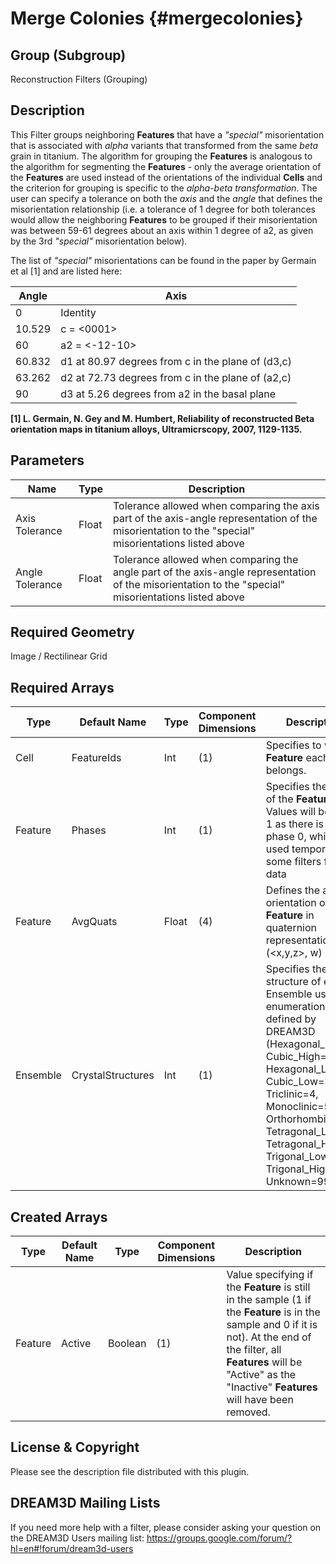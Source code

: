 Merge Colonies {#mergecolonies}
======

## Group (Subgroup) ##
Reconstruction Filters (Grouping)

## Description ##
This Filter groups neighboring **Features** that have a *"special"* misorientation that is associated with *alpha* variants that transformed from the same *beta* grain in titanium.  The algorithm for grouping the **Features** is analogous to the algorithm for segmenting the **Features** - only the average orientation of the **Features** are used instead of the orientations of the individual **Cells** and the criterion for grouping is specific to the *alpha-beta transformation*.  The user can specify a tolerance on both the *axis* and the *angle* that defines the misorientation relationship (i.e. a tolerance of 1 degree for both tolerances would allow the neighboring **Features** to be grouped if their misorientation was between 59-61 degrees about an axis within 1 degree of a2, as given by the 3rd *"special"* misorientation below).

The list of *"special"* misorientations can be found in the paper by Germain et al [1] and are listed here: 

| Angle | Axis |
|------|------|
| 0 | Identity |
| 10.529 | c = <0001> |
| 60 | a2 = <-12-10> |
| 60.832 | d1 at 80.97 degrees from c in the plane of (d3,c) |
| 63.262 | d2 at 72.73 degrees from c in the plane of (a2,c) |
| 90 | d3 at 5.26 degrees from a2 in the basal plane |

__[1] L. Germain, N. Gey and M. Humbert, Reliability of reconstructed Beta orientation maps in titanium alloys, Ultramicrscopy, 2007, 1129-1135.__


## Parameters ##
| Name | Type | Description |
|------|------| ----------- |
| Axis Tolerance | Float | Tolerance allowed when comparing the axis part of the axis-angle representation of the misorientation to the "special" misorientations listed above |
| Angle Tolerance | Float | Tolerance allowed when comparing the angle part of the axis-angle representation of the misorientation to the "special" misorientations listed above |

## Required Geometry ##
Image / Rectilinear Grid

## Required Arrays ##
| Type | Default Name | Type | Component Dimensions | Description |
|------|--------------|-------------|---------|-----|
| Cell | FeatureIds | Int | (1) | Specifies to which **Feature** each **Cell** belongs. |
| Feature | Phases | Int | (1) | Specifies the phase of the **Feature** - Values will begin at 1 as there is no phase 0, which is used temporarily in some filters for bad data|
| Feature | AvgQuats | Float | (4) | Defines the average orientation of the **Feature** in quaternion representation  (<x,y,z>, w) |
| Ensemble | CrystalStructures | Int | (1) | Specifies the crystal structure of each Ensemble using an enumeration defined by DREAM3D (Hexagonal_High=0, Cubic_High=1, Hexagonal_Low=2, Cubic_Low=3, Triclinic=4, Monoclinic=5, Orthorhombic=6, Tetragonal_Low=7, Tetragonal_High=8, Trigonal_Low=9, Trigonal_High=10, Unknown=999) |

## Created Arrays ##
| Type | Default Name | Type | Component Dimensions | Description |
|------|--------------|-------------|---------|-----|
| Feature | Active | Boolean | (1) | Value specifying if the **Feature** is still in the sample (1 if the **Feature** is in the sample and 0 if it is not). At the end of the filter, all **Features** will be "Active" as the "Inactive" **Features** will have been removed.  |


## License & Copyright ##

Please see the description file distributed with this plugin.

## DREAM3D Mailing Lists ##

If you need more help with a filter, please consider asking your question on the DREAM3D Users mailing list:
https://groups.google.com/forum/?hl=en#!forum/dream3d-users


